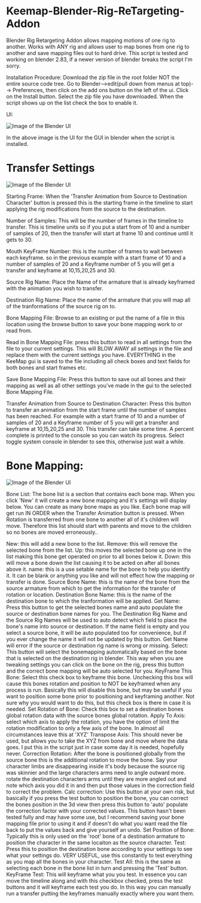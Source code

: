 # Keemap-Blender-Rig-ReTargeting-Addon
Blender Rig Retargeting Addon allows mapping motions of one rig to another.  Works with ANY rig and allows user to map bones from one rig to another and save mapping files out to hard drive.  This script is tested and working on blender 2.83, if a newer version of blender breaks the script I'm sorry.

Installation Procedure:
Download the zip file in the root folder NOT the entire source code tree.  Go to Blender-->edit(pull down from menus at top)--> Preferences, then click on the add ons button on the left of the ui.  Click on the Install button.  Select the zip file you have downloaded.  When the script shows up on the list check the box to enable it.

UI:

![Image of the Blender UI](https://github.com/nkeeline/Keemap-Blender-Rig-ReTargeting-Addon/blob/main/Images/KeeMapUI.jpg)

In the above image is the UI for the GUI in blender when the script is installed.

# Transfer Settings

![Image of the Blender UI](https://github.com/nkeeline/Keemap-Blender-Rig-ReTargeting-Addon/blob/main/Images/TransferSettings.jpg)

Starting Frame: When the 'Transfer Animation from Source to Destination Character' button is pressed this is the starting frame in the timeline to start applying the rig modifications from the source to the destination.

Number of Samples: This will be the number of frames in the timeline to transfer.  This is timeline units so if you put a start from of 10 and a number of samples of 20, then the transfer will start at frame 10 and continue until it gets to 30.

Mouth KeyFrame Number: this is the number of frames to wait between each keyframe. so in the previous example with a start frame of 10 and a number of samples of 20 and a Keyframe number of 5 you will get a transfer and keyframe at 10,15,20,25 and 30.

Source Rig Name: Place the Name of the armature that is already keyframed with the animation you wish to transfer.

Destination Rig Name:   Place the name of the armature that you will map all of the tranformations of the source rig on to.

Bone Mapping File:  Browse to an existing or put the name of a file in this location using the browse button to save your bone mapping work to or read from.

Read in Bone Mapping File: press this button to read in all settings from the file to your current settings.  This will BLOW AWAY all settings in the file and replace them with the current settings you have.  EVERYTHING in the KeeMap gui is saved to the file including all check boxes and text fields for both bones and start frames etc.

Save Bone Mapping File:  Press this button to save out all bones and their mapping as well as all other settings you've made in the gui to the selected Bone Mapping File.

Transfer Animation from Source to Destination Character:  Press this button to transfer an animation from the start frame until the number of samples has been reached.  For example with a start frame of 10 and a number of samples of 20 and a Keyframe number of 5 you will get a transfer and keyframe at 10,15,20,25 and 30.  This transfer can take some time.  A percent complete is printed to the console so you can watch its progress.  Select toggle system console in blender to see this, otherwise just wait a while.


# Bone Mapping:


![Image of the Blender UI](https://github.com/nkeeline/Keemap-Blender-Rig-ReTargeting-Addon/blob/main/Images/BoneMapping.jpg)

Bone List: The bone list is a section that contains each bone map.  When you click 'New' it will create a new bone mapping and it's settings will display below.  You can create as many bone maps as you like.  Each bone map will get run IN ORDER when the Transfer Animation button is pressed.  When Rotation is transferred from one bone to another all of it's children will move.  Therefore this list should start with parents and move to the children so no bones are moved erroneously..

New: this will add a new bone to the list.
Remove: this will remove the selected bone from the list.
Up: this moves the selected bone up one in the list making this bone get operated on prior to all bones below it.
Down: this will move a bone down the list causing it to be acted on after all bones above it.
name: this is a use setable name for the bone to help you identify it.  It can be blank or anything you like and will not effect how the mapping or transfer is done.
Source Bone Name:  this is the name of the bone from the source armature from which to get the information for the transfer of rotation or location.
Destination Bone Name:  this is the name of the destination bone to which the tranformation will be applied.
Get Name:  Press this button to get the selected bones name and auto populate the source or destination bone names for you.  The Destination Rig Name and the Source Rig Names will be used to auto detect which field to place the bone's name into source or destination.  If the name field is empty and you select a source bone, it will be auto populated too for convenience, but if you ever change the name it will not be updated by this button.  Get Name will error if the source or destination rig name is wrong or missing.
Select:  This button will select the bonemapping automatically based on the bone that is selected on the destination rig in blender.  This way when you are tweaking settings you can click on the bone on the rig, press this button and the correct bone mapping will be auto selected for you.
KeyFrame This Bone:  Select this check box to keyframe this bone.  Unchecking this box will cause this bones rotation and position to NOT be keyframed when any process is run.  Basically this will disable this bone, but may be useful if you want to position some bone prior to positioning and keyframing another.  Not sure why you would want to do this, but this check box is there in case it is needed.
Set Rotation of Bone:  Check this box to set a destination bones global rotation data with the source bones global rotation.
Apply To Axis:  select which axis to apply the rotation, you have the option of limit the rotation modification to only a few axis of the bone.  In almost all circumstances leave this at 'XYZ'
Transpose Axis:  This should never be used, but allows you to take the XYZ from bone and move where the data goes.  I put this in the script just in case some day it is needed, hopefully never.
Correction Rotation:  After the bone is positioned globally from the source bone this is the additional rotation to move the bone.  Say your character limbs are disappearing inside it's body because the source rig was skinnier and the large characters arms need to angle outward more.  rotate the destination characters arms until they are more angled out and note which axis you did it in and then put those values in the correction field to correct the problem.
Calc correction:  Use this button at your own risk, but basically if you press the test button to position the bone, you can correct the bones position in the 3d view then press this button to 'auto' populate the correction factor with your corrected values.  This button hasn't been tested fully and may have some use, but I recommend saving your bone mapping file prior to using it and if doesn't do what you want read the file back to put the values back and give yourself an undo.
Set Position of Bone: Typically this is only used on the 'root' bone of a destination armature to position the character in the same locaiton as the source character.
Test:  Press this to position the destination bone according to your settings to see what your settings do.   VERY USEFUL, use this constantly to test everything as you map all the bones in your character.
Test All: this is the same as selecting each bone in the bone list in turn and pressing the 'Test' button.
KeyFrame Test:  This will keyframe what you you test.  In essence you can move the timeline along and with this checkbox checked, press the test buttons and it will keyframe each test you do.  In this way you can manually run a transfer putting the keyframes manually exactly where you want them.